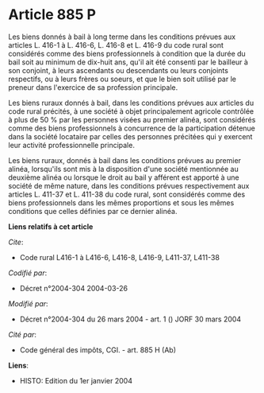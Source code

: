 # Article 885 P

Les biens donnés à bail à long terme dans les conditions prévues aux articles L. 416-1 à L. 416-6, L. 416-8 et L. 416-9 du
code rural sont considérés comme des biens professionnels à condition que la durée du bail soit au minimum de dix-huit ans,
qu'il ait été consenti par le bailleur à son conjoint, à leurs ascendants ou descendants ou leurs conjoints respectifs, ou à
leurs frères ou soeurs, et que le bien soit utilisé par le preneur dans l'exercice de sa profession principale.

Les biens ruraux donnés à bail, dans les conditions prévues aux articles du code rural précités, à une société à objet
principalement agricole contrôlée à plus de 50 % par les personnes visées au premier alinéa, sont considérés comme des biens
professionnels à concurrence de la participation détenue dans la société locataire par celles des personnes précitées qui y
exercent leur activité professionnelle principale.

Les biens ruraux, donnés à bail dans les conditions prévues au premier alinéa, lorsqu'ils sont mis à la disposition d'une
société mentionnée au deuxième alinéa ou lorsque le droit au bail y afférent est apporté à une société de même nature, dans
les conditions prévues respectivement aux articles L. 411-37 et L. 411-38 du code rural, sont considérés comme des biens
professionnels dans les mêmes proportions et sous les mêmes conditions que celles définies par ce dernier alinéa.

**Liens relatifs à cet article**

_Cite_:

  - Code rural L416-1 à L416-6, L416-8, L416-9, L411-37, L411-38

_Codifié par_:

  - Décret n°2004-304 2004-03-26

_Modifié par_:

  - Décret n°2004-304 du 26 mars 2004 - art. 1 () JORF 30 mars 2004

_Cité par_:

  - Code général des impôts, CGI. - art. 885 H (Ab)

**Liens**:

  - HISTO: Edition du 1er janvier 2004

